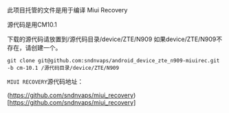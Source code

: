 此项目托管的文件是用于编译 Miui Recovery

源代码是用CM10.1


下载的源代码请放置到/源代码目录/device/ZTE/N909
如果device/ZTE/N909不存在，请创建一个。
```
git clone git@github.com:sndnvaps/android_device_zte_n909-miuirec.git -b cm-10.1 /源代码目录/device/ZTE/N909 
```

`MIUI RECOVERY`源代码地址：

(https://github.com/sndnvaps/miui_recovery)[https://github.com/sndnvaps/miui_recovery]



